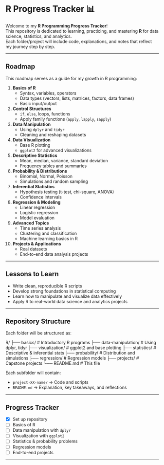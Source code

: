 # R Progress Tracker 📊

Welcome to my **R Programming Progress Tracker**!  
This repository is dedicated to learning, practicing, and mastering **R** for data science, statistics, and analytics.  
Each folder/project will include code, explanations, and notes that reflect my journey step by step.

---

## Roadmap

This roadmap serves as a guide for my growth in R programming:

1. **Basics of R**
   - Syntax, variables, operators
   - Data types (vectors, lists, matrices, factors, data frames)
   - Basic input/output
2. **Control Structures**
   - `if`, `else`, loops, functions
   - Apply family functions (`apply`, `lapply`, `sapply`)
3. **Data Manipulation**
   - Using `dplyr` and `tidyr`
   - Cleaning and reshaping datasets
4. **Data Visualization**
   - Base R plotting
   - `ggplot2` for advanced visualizations
5. **Descriptive Statistics**
   - Mean, median, variance, standard deviation
   - Frequency tables and summaries
6. **Probability & Distributions**
   - Binomial, Normal, Poisson
   - Simulations and random sampling
7. **Inferential Statistics**
   - Hypothesis testing (t-test, chi-square, ANOVA)
   - Confidence intervals
8. **Regression & Modeling**
   - Linear regression
   - Logistic regression
   - Model evaluation
9. **Advanced Topics**
   - Time series analysis
   - Clustering and classification
   - Machine learning basics in R
10. **Projects & Applications**
    - Real datasets
    - End-to-end data analysis projects

---

## Lessons to Learn

- Write clean, reproducible R scripts  
- Develop strong foundations in statistical computing  
- Learn how to manipulate and visualize data effectively  
- Apply R to real-world data science and analytics projects  

---

## Repository Structure

Each folder will be structured as:

R/
├── basics/ # Introductory R programs
├── data-manipulation/ # Using dplyr, tidyr
├── visualization/ # ggplot2 and base plotting
├── statistics/ # Descriptive & inferential stats
├── probability/ # Distribution and simulations
├── regression/ # Regression models
├── projects/ # Capstone projects
└── README.md # This file


Each subfolder will contain:
- `project-XX-name/` → Code and scripts
- `README.md` → Explanation, key takeaways, and reflections

---

## Progress Tracker

- [x] Set up repository  
- [ ] Basics of R  
- [ ] Data manipulation with `dplyr`  
- [ ] Visualization with `ggplot2`  
- [ ] Statistics & probability problems  
- [ ] Regression models  
- [ ] End-to-end projects  

---
